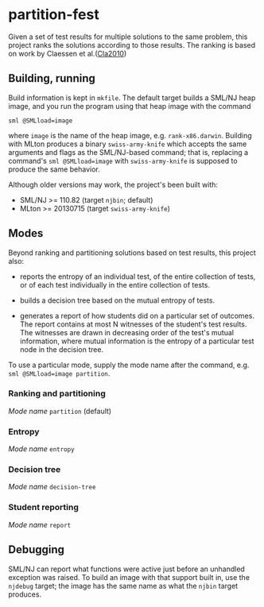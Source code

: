 # partition-fest

Given a set of test results for multiple solutions to the same
problem, this project ranks the solutions according to those
results. The ranking is based on work by Claessen et al.([Cla2010])

## Building, running

Build information is kept in `mkfile`. The default target builds a
SML/NJ heap image, and you run the program using that heap image with
the command

    sml @SMLload=image

where `image` is the name of the heap image, e.g. `rank-x86.darwin`.
Building with MLton produces a binary `swiss-army-knife` which accepts
the same arguments and flags as the SML/NJ-based command; that is,
replacing a command's `sml @SMLload=image` with `swiss-army-knife` is
supposed to produce the same behavior.

Although older versions may work, the project's been built with:

  - SML/NJ >= 110.82 (target `njbin`; default)
  - MLton >= 20130715 (target `swiss-army-knife`)

## Modes

Beyond ranking and partitioning solutions based on test results, this
project also:

  - reports the entropy of an individual test, of the entire
    collection of tests, or of each test individually in the entire
    collection of tests.

  - builds a decision tree based on the mutual entropy of tests.

  - generates a report of how students did on a particular set of
    outcomes. The report contains at most N witnesses of the student's
    test results. The witnesses are drawn in decreasing order of the
    test's mutual information, where mutual information is the entropy
    of a particular test node in the decision tree.

To use a particular mode, supply the mode name after the command,
e.g. `sml @SMLload=image partition`.

### Ranking and partitioning

*Mode name* `partition` (default)

### Entropy

*Mode name* `entropy`

### Decision tree

*Mode name* `decision-tree`

### Student reporting

*Mode name* `report`

## Debugging

SML/NJ can report what functions were active just before an unhandled
exception was raised. To build an image with that support built in,
use the `njdebug` target; the image has the same name as what the
`njbin` target produces.

[Cla2010]: http://www.cse.chalmers.se/~nicsma/papers/ranking-programs.pdf
